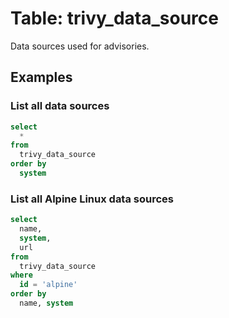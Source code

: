 # Table: trivy_data_source

Data sources used for advisories.

## Examples

### List all data sources

```sql
select
  *
from
  trivy_data_source
order by
  system
```

### List all Alpine Linux data sources

```sql
select
  name,
  system,
  url
from
  trivy_data_source
where
  id = 'alpine'
order by
  name, system
```
